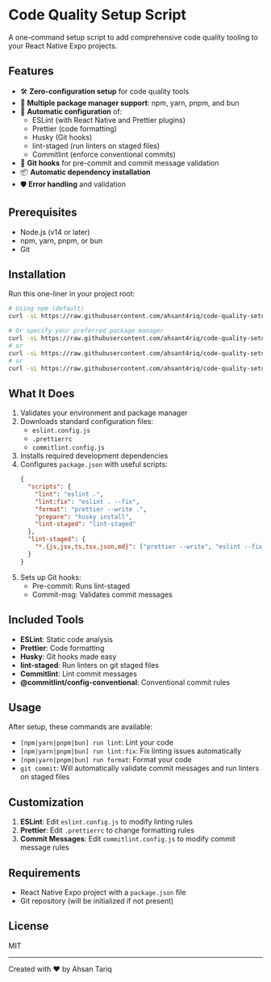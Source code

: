 # Code Quality Setup Script

A one-command setup script to add comprehensive code quality tooling to your React Native Expo projects.

## Features

- 🛠️ **Zero-configuration setup** for code quality tools
- 🔄 **Multiple package manager support**: npm, yarn, pnpm, and bun
- 🚀 **Automatic configuration** of:
  - ESLint (with React Native and Prettier plugins)
  - Prettier (code formatting)
  - Husky (Git hooks)
  - lint-staged (run linters on staged files)
  - Commitlint (enforce conventional commits)
- 🔄 **Git hooks** for pre-commit and commit message validation
- 📦 **Automatic dependency installation**
- 🛡️ **Error handling** and validation

## Prerequisites

- Node.js (v14 or later)
- npm, yarn, pnpm, or bun
- Git

## Installation

Run this one-liner in your project root:

```bash
# Using npm (default)
curl -sL https://raw.githubusercontent.com/ahsant4riq/code-quality-setup/main/setup-lint.sh | bash -s

# Or specify your preferred package manager
curl -sL https://raw.githubusercontent.com/ahsant4riq/code-quality-setup/main/setup-lint.sh | bash -s yarn
# or
curl -sL https://raw.githubusercontent.com/ahsant4riq/code-quality-setup/main/setup-lint.sh | bash -s pnpm
# or
curl -sL https://raw.githubusercontent.com/ahsant4riq/code-quality-setup/main/setup-lint.sh | bash -s bun
```

## What It Does

1. Validates your environment and package manager
2. Downloads standard configuration files:
   - `eslint.config.js`
   - `.prettierrc`
   - `commitlint.config.js`
3. Installs required development dependencies
4. Configures `package.json` with useful scripts:
   ```json
   {
     "scripts": {
       "lint": "eslint .",
       "lint:fix": "eslint . --fix",
       "format": "prettier --write .",
       "prepare": "husky install",
       "lint-staged": "lint-staged"
     },
     "lint-staged": {
       "*.{js,jsx,ts,tsx,json,md}": ["prettier --write", "eslint --fix"]
     }
   }
   ```
5. Sets up Git hooks:
   - Pre-commit: Runs lint-staged
   - Commit-msg: Validates commit messages

## Included Tools

- **ESLint**: Static code analysis
- **Prettier**: Code formatting
- **Husky**: Git hooks made easy
- **lint-staged**: Run linters on git staged files
- **Commitlint**: Lint commit messages
- **@commitlint/config-conventional**: Conventional commit rules

## Usage

After setup, these commands are available:

- `[npm|yarn|pnpm|bun] run lint`: Lint your code
- `[npm|yarn|pnpm|bun] run lint:fix`: Fix linting issues automatically
- `[npm|yarn|pnpm|bun] run format`: Format your code
- `git commit`: Will automatically validate commit messages and run linters on staged files

## Customization

1. **ESLint**: Edit `eslint.config.js` to modify linting rules
2. **Prettier**: Edit `.prettierrc` to change formatting rules
3. **Commit Messages**: Edit `commitlint.config.js` to modify commit message rules

## Requirements

- React Native Expo project with a `package.json` file
- Git repository (will be initialized if not present)

## License

MIT

---

Created with ❤️ by Ahsan Tariq
